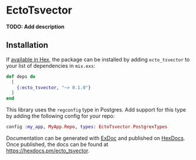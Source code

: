 # EctoTsvector

**TODO: Add description**

## Installation

If [available in Hex](https://hex.pm/docs/publish), the package can be installed
by adding `ecto_tsvector` to your list of dependencies in `mix.exs`:

```elixir
def deps do
  [
    {:ecto_tsvector, "~> 0.1.0"}
  ]
end
```

This library uses the `regconfig` type in Postgres.
Add support for this type by adding the following config for your repo:

```elixir
config :my_app, MyApp.Repo, types: EctoTsvector.PostgrexTypes
```

Documentation can be generated with [ExDoc](https://github.com/elixir-lang/ex_doc)
and published on [HexDocs](https://hexdocs.pm). Once published, the docs can
be found at <https://hexdocs.pm/ecto_tsvector>.

